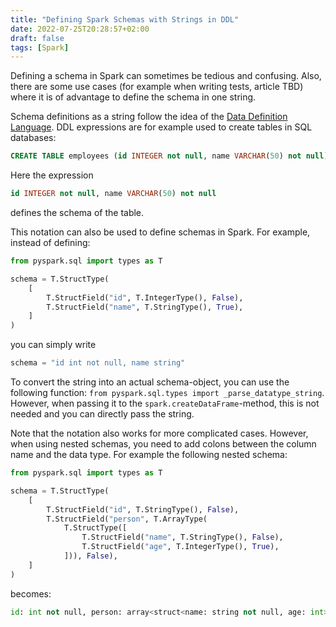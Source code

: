 ```yaml
---
title: "Defining Spark Schemas with Strings in DDL"
date: 2022-07-25T20:28:57+02:00
draft: false
tags: [Spark]
---
```


Defining a schema in Spark can sometimes be tedious and confusing. Also, there are some use cases (for example when writing tests, article TBD) where it is of advantage to define the schema in one string.

Schema definitions as a string follow the idea of the [Data Definition Language](https://en.wikipedia.org/wiki/Data_definition_language). DDL expressions are for example used to create tables in SQL databases:
```sql
CREATE TABLE employees (id INTEGER not null, name VARCHAR(50) not null);
```

Here the expression 
```sql
id INTEGER not null, name VARCHAR(50) not null
```
defines the schema of the table.

This notation can also be used to define schemas in Spark. For example, instead of defining:
```python
from pyspark.sql import types as T

schema = T.StructType(
    [
        T.StructField("id", T.IntegerType(), False),
        T.StructField("name", T.StringType(), True),
    ]             
)
```

you can simply write
```python
schema = "id int not null, name string"
```

To convert the string into an actual schema-object, you can use the following function: `from pyspark.sql.types import _parse_datatype_string`. However, when passing it to the `spark.createDataFrame`-method, this is not needed and you can directly pass the string.

Note that the notation also works for more complicated cases. However, when using nested schemas, you need to add colons between the column name and the data type. For example the following nested schema:
```python
from pyspark.sql import types as T

schema = T.StructType(
    [
        T.StructField("id", T.StringType(), False),
        T.StructField("person", T.ArrayType(
            T.StructType([
                T.StructField("name", T.StringType(), False),
                T.StructField("age", T.IntegerType(), True),
            ])), False),
    ]             
)
```
becomes:
```python
id: int not null, person: array<struct<name: string not null, age: int>>
```